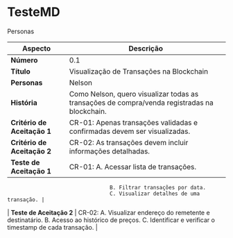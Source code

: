# TesteMD



Personas

| Aspecto                   | Descrição                                                                                                   |
|---------------------------|-------------------------------------------------------------------------------------------------------------|
| **Número**                | 0.1                                                                                                         |
| **Título**                | Visualização de Transações na Blockchain                                                                    |
| **Personas**              | Nelson                                                                                                      |
| **História**              | Como Nelson, quero visualizar todas as transações de compra/venda registradas na blockchain.                |
| **Critério de Aceitação 1** | CR-01: Apenas transações validadas e confirmadas devem ser visualizadas.                                     |
| **Critério de Aceitação 2** | CR-02: As transações devem incluir informações detalhadas.                                                   |
| **Teste de Aceitação 1**  | CR-01: A. Acessar lista de transações. 
                                     B. Filtrar transações por data. 
                                     C. Visualizar detalhes de uma transação. |

| **Teste de Aceitação 2**  | CR-02: A. Visualizar endereço do remetente e destinatário. 
                                     B. Acesso ao histórico de preços. 
                                     C. Identificar e verificar o timestamp de cada transação. |

